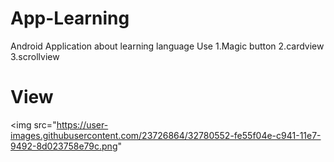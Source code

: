 # App-Learning
Android Application about learning language
Use
1.Magic button 
2.cardview 
3.scrollview
# View
<img src="https://user-images.githubusercontent.com/23726864/32780552-fe55f04e-c941-11e7-9492-8d023758e79c.png"
